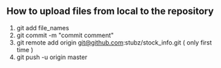 ## How to upload files from local to the repository
1. git add file_names
2. git commit -m "commit comment"
3. git remote add origin git@github.com:stubz/stock_info.git  ( only first time )
4. git push -u origin master
